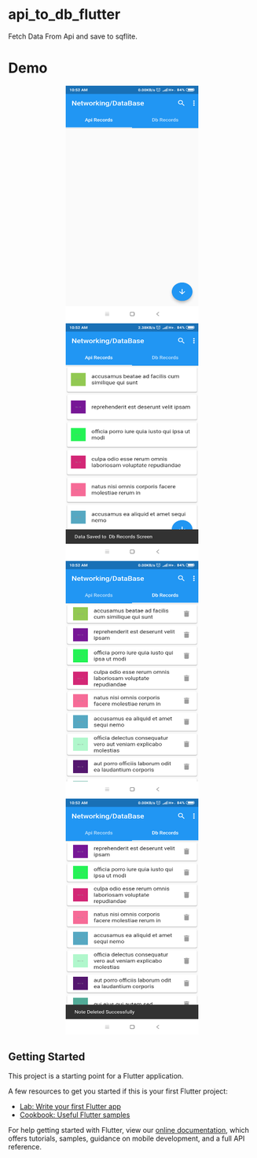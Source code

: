 # api_to_db_flutter

Fetch Data From Api and save to sqflite.

# Demo

<p align="center">
<img src="art\Screenshot_2019-01-15-10-52-32-008_com.skjdevelopers.apitodbflutter.png" height = "480" width="270"> 
<img src="art\Screenshot_2019-01-15-10-52-37-960_com.skjdevelopers.apitodbflutter.png" height = "480" width="270"> 
<img src="art\Screenshot_2019-01-15-10-52-42-233_com.skjdevelopers.apitodbflutter.png" height = "480" width="270">
<img src="art\Screenshot_2019-01-15-10-52-50-914_com.skjdevelopers.apitodbflutter.png" height = "480" width="270">
</p>

## Getting Started

This project is a starting point for a Flutter application.

A few resources to get you started if this is your first Flutter project:

- [Lab: Write your first Flutter app](https://flutter.io/docs/get-started/codelab)
- [Cookbook: Useful Flutter samples](https://flutter.io/docs/cookbook)

For help getting started with Flutter, view our
[online documentation](https://flutter.io/docs), which offers tutorials,
samples, guidance on mobile development, and a full API reference.
